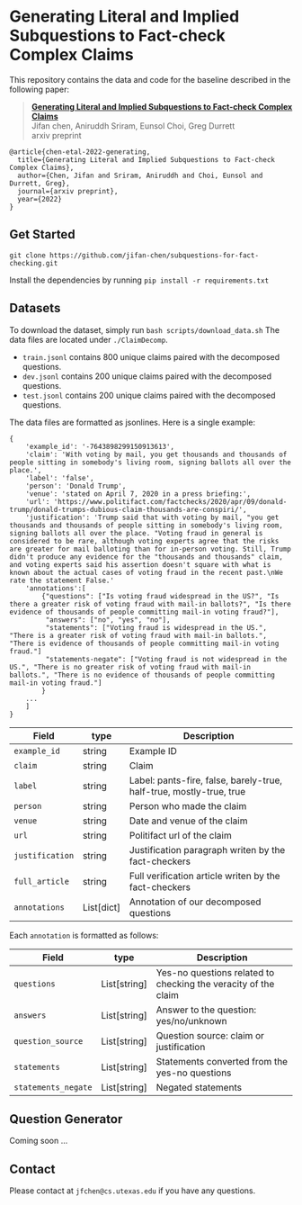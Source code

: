 # Generating Literal and Implied Subquestions to Fact-check Complex Claims

This repository contains the data and code for the baseline described in the following paper:

> [**Generating Literal and Implied Subquestions to Fact-check Complex Claims**](https://arxiv.org/pdf/2205.06938.pdf)<br/>
> Jifan chen, Aniruddh Sriram, Eunsol Choi, Greg Durrett<br/>
> arxiv preprint
```
@article{chen-etal-2022-generating,
  title={Generating Literal and Implied Subquestions to Fact-check Complex Claims},
  author={Chen, Jifan and Sriram, Aniruddh and Choi, Eunsol and Durrett, Greg},
  journal={arxiv preprint},
  year={2022}
}
```

## Get Started
`git clone https://github.com/jifan-chen/subquestions-for-fact-checking.git`

Install the dependencies by running 
`pip install -r requirements.txt`

 
## Datasets

To download the dataset, simply run `bash scripts/download_data.sh`
The data files are located under `./ClaimDecomp`.

- `train.jsonl` contains 800 unique claims paired with the decomposed questions.
- `dev.jsonl` contains 200 unique claims paired with the decomposed questions.
- `test.jsonl` contains 200 unique claims paired with the decomposed questions.

The data files are formatted as jsonlines. Here is a single example:
```
{
    'example_id': '-7643898299150913613',
    'claim': 'With voting by mail, you get thousands and thousands of people sitting in somebody's living room, signing ballots all over the place.',
    'label': 'false',
    'person': 'Donald Trump',
    'venue': 'stated on April 7, 2020 in a press briefing:',
    'url': 'https://www.politifact.com/factchecks/2020/apr/09/donald-trump/donald-trumps-dubious-claim-thousands-are-conspiri/',
    'justification': 'Trump said that with voting by mail, "you get thousands and thousands of people sitting in somebody's living room, signing ballots all over the place. "Voting fraud in general is considered to be rare, although voting experts agree that the risks are greater for mail balloting than for in-person voting. Still, Trump didn't produce any evidence for the "thousands and thousands" claim, and voting experts said his assertion doesn't square with what is known about the actual cases of voting fraud in the recent past.\nWe rate the statement False.'
    'annotations':[
        {"questions": ["Is voting fraud widespread in the US?", "Is there a greater risk of voting fraud with mail-in ballots?", "Is there evidence of thousands of people committing mail-in voting fraud?"],
         "answers": ["no", "yes", "no"],
         "statements": ["Voting fraud is widespread in the US.", "There is a greater risk of voting fraud with mail-in ballots.", "There is evidence of thousands of people committing mail-in voting fraud."]
         "statements-negate": ["Voting fraud is not widespread in the US.", "There is no greater risk of voting fraud with mail-in ballots.", "There is no evidence of thousands of people committing mail-in voting fraud."]
        }
    ...
    ]
}
```

| Field            |    type     | Description                                                                              |
|------------------|-------------|------------------------------------------------------------------------------------------|
| `example_id`     |    string  | Example ID                                                                          |
| `claim`          |    string  | Claim                                                                                    |
| `label`          |    string  | Label: pants-fire, false, barely-true, half-true, mostly-true, true                      |
| `person`         |    string  | Person who made the claim                                                                |
| `venue`          |    string  | Date and venue of the claim                                                              |
| `url`            |    string  | Politifact url of the claim                                                              |
| `justification`  |    string  | Justification paragraph writen by the fact-checkers                                      |
| `full_article`   |    string  | Full verification article writen by the fact-checkers                                    |
| `annotations`    |    List[dict]    | Annotation of our decomposed questions                                             |

Each `annotation` is formatted as follows:

| Field            |    type     | Description                                                                              |
|------------------|-------------|------------------------------------------------------------------------------------------|
| `questions`         |  List[string]  | Yes-no questions related to checking the veracity of the claim                   |
| `answers`           |  List[string]  | Answer to the question: yes/no/unknown                   |
| `question_source`   |  List[string]  | Question source: claim or justification
| `statements`        |  List[string]  | Statements converted from the yes-no questions                                   |
| `statements_negate` |  List[string]  | Negated statements    |



## Question Generator
Coming soon ...

## Contact 

Please contact at `jfchen@cs.utexas.edu` if you have any questions.